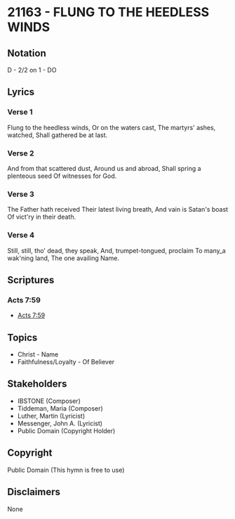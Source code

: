 # 21163 - FLUNG TO THE HEEDLESS WINDS

## Notation

D - 2/2 on 1 - DO

## Lyrics

### Verse 1

Flung to the heedless winds, Or on the waters cast, The martyrs' ashes, watched, Shall gathered be at last.

### Verse 2

And from that scattered dust, Around us and abroad, Shall spring a plenteous seed Of witnesses for God.

### Verse 3

The Father hath received Their latest living breath, And vain is Satan's boast Of vict'ry in their death.

### Verse 4

Still, still, tho' dead, they speak, And, trumpet-tongued, proclaim To many_a wak'ning land, The one availing Name.


## Scriptures

### Acts 7:59

- [Acts 7:59](https://www.biblegateway.com/passage/?search=Acts%207%3A59)


## Topics

- Christ - Name
- Faithfulness/Loyalty - Of Believer

## Stakeholders

- IBSTONE (Composer)
- Tiddeman, Maria (Composer)
- Luther, Martin (Lyricist)
- Messenger, John A. (Lyricist)
- Public Domain (Copyright Holder)

## Copyright

Public Domain
(This hymn is free to use)

## Disclaimers

None

